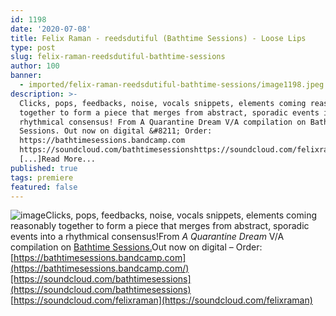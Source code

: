```yaml
---
id: 1198
date: '2020-07-08'
title: Felix Raman - reedsdutiful (Bathtime Sessions) - Loose Lips
type: post
slug: felix-raman-reedsdutiful-bathtime-sessions
author: 100
banner:
  - imported/felix-raman-reedsdutiful-bathtime-sessions/image1198.jpeg
description: >-
  Clicks, pops, feedbacks, noise, vocals snippets, elements coming reasonably
  together to form a piece that merges from abstract, sporadic events into a
  rhythmical consensus! From A Quarantine Dream V/A compilation on Bathtime
  Sessions. Out now on digital &#8211; Order:
  https://bathtimesessions.bandcamp.com
  https://soundcloud.com/bathtimesessionshttps://soundcloud.com/felixraman
  [...]Read More...
published: true
tags: premiere
featured: false
---
```

![image](../imported/felix-raman-reedsdutiful-bathtime-sessions/image1198.jpeg)Clicks, pops, feedbacks, noise, vocals snippets, elements coming reasonably together to form a piece that merges from abstract, sporadic events into a rhythmical consensus!From _A Quarantine Dream_ V/A compilation on [Bathtime Sessions.](https://bathtimesessions.bandcamp.com/)Out now on digital – Order: [](https://bathtimesessions.bandcamp.com/)[https://bathtimesessions.bandcamp.com](https://bathtimesessions.bandcamp.com/)[https://soundcloud.com/bathtimesessions](https://soundcloud.com/bathtimesessions)  
[](https://soundcloud.com/felixraman)[https://soundcloud.com/felixraman](https://soundcloud.com/felixraman)